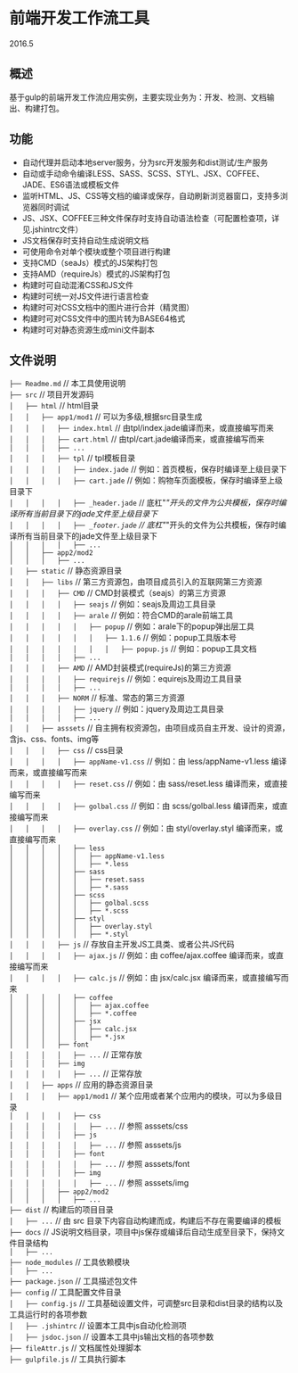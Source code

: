 # 前端开发工作流工具
2016.5
## 概述
基于gulp的前端开发工作流应用实例，主要实现业务为：开发、检测、文档输出、构建打包。

## 功能
* 自动代理并启动本地server服务，分为src开发服务和dist测试/生产服务
* 自动或手动命令编译LESS、SASS、SCSS、STYL、JSX、COFFEE、JADE、ES6语法或模板文件
* 监听HTML、JS、CSS等文档的编译或保存，自动刷新浏览器窗口，支持多浏览器同时调试
* JS、JSX、COFFEE三种文件保存时支持自动语法检查（可配置检查项，详见.jshintrc文件）
* JS文档保存时支持自动生成说明文档
* 可使用命令对单个模块或整个项目进行构建
* 支持CMD（seaJs）模式的JS架构打包
* 支持AMD（requireJs）模式的JS架构打包
* 构建时可自动混淆CSS和JS文件
* 构建时可统一对JS文件进行语言检查
* 构建时可对CSS文档中的图片进行合并（精灵图）
* 构建时可对CSS文件中的图片转为BASE64格式
* 构建时可对静态资源生成mini文件副本

## 文件说明
```├── Readme.md```                     // 本工具使用说明  
```├── src```                           // 项目开发源码   
```│   ├── html```                      // html目录  
```│   │   ├── app1/mod1```             // 可以为多级,根据src目录生成     
```│   │   │   ├── index.html```        // 由tpl/index.jade编译而来，或直接编写而来    
```│   │   │   ├── cart.html```         // 由tpl/cart.jade编译而来，或直接编写而来         
```│   │   │   ├── ...```             
```│   │   │   ├── tpl```               // tpl模板目录   
```│   │   │   │   ├── index.jade```    // 例如：首页模板，保存时编译至上级目录下  
```│   │   │   │   ├── cart.jade```     // 例如：购物车页面模板，保存时编译至上级目录下  
```│   │   │   │   ├── _header.jade```  // 底杠"_"开头的文件为公共模板，保存时编译所有当前目录下的jade文件至上级目录下      
```│   │   │   │   ├── _footer.jade```  // 底杠"_"开头的文件为公共模板，保存时编译所有当前目录下的jade文件至上级目录下        
```│   │   │   │   ├── ...```        
```│   │   ├── app2/mod2```              
```│   │   │   ├── ...```               
```│   ├── static```                    // 静态资源目录  
```│   │   ├── libs```                  // 第三方资源包，由项目成员引入的互联网第三方资源  
```│   │   │   ├── CMD```               // CMD封装模式（seajs）的第三方资源  
```│   │   │   │   ├── seajs```                     // 例如：seajs及周边工具目录  
```│   │   │   │   ├── arale```                     // 例如：符合CMD的arale前端工具  
```│   │   │   │   │   ├── popup```                 // 例如：arale下的popup弹出层工具  
```│   │   │   │   │   │   ├── 1.1.6```             // 例如：popup工具版本号    
```│   │   │   │   │   │   │   ├── popup.js```      // 例如：popup工具文档  
```│   │   │   │   ├── ...```                       
```│   │   │   ├── AMD```               // AMD封装模式(requireJs)的第三方资源     
```│   │   │   │   ├── requirejs```     // 例如：equirejs及周边工具目录    
```│   │   │   │   ├── ...```          
```│   │   │   ├── NORM```              // 标准、常态的第三方资源    
```│   │   │   │   ├── jquery```        // 例如：jquery及周边工具目录   
```│   │   │   │   ├── ...```         
```│   │   ├── asssets```               // 自主拥有权资源包，由项目成员自主开发、设计的资源，含js、css、fonts、img等    
```│   │   │   ├── css```               // css目录      
```│   │   │   │   ├── appName-v1.css```        // 例如：由 less/appName-v1.less 编译而来，或直接编写而来    
```│   │   │   │   ├── reset.css```             // 例如：由 sass/reset.less 编译而来，或直接编写而来    
```│   │   │   │   ├── golbal.css```            // 例如：由 scss/golbal.less 编译而来，或直接编写而来    
```│   │   │   │   ├── overlay.css```           // 例如：由 styl/overlay.styl 编译而来，或直接编写而来    
```│   │   │   │   ├── less```                     
```│   │   │   │   │   ├── appName-v1.less```     
```│   │   │   │   │   ├── *.less```     
```│   │   │   │   ├── sass```                      
```│   │   │   │   │   ├── reset.sass```            
```│   │   │   │   │   ├── *.sass```        
```│   │   │   │   ├── scss```                       
```│   │   │   │   │   ├── golbal.scss```              
```│   │   │   │   │   ├── *.scss```        
```│   │   │   │   ├── styl```                     
```│   │   │   │   │   ├── overlay.styl```          
```│   │   │   │   │   ├── *.styl```        
```│   │   │   ├── js```               // 存放自主开发JS工具类、或者公共JS代码   
```│   │   │   │   ├── ajax.js```      // 例如：由 coffee/ajax.coffee 编译而来，或直接编写而来      
```│   │   │   │   ├── calc.js```      // 例如：由 jsx/calc.jsx 编译而来，或直接编写而来        
```│   │   │   │   ├── coffee```                   
```│   │   │   │   │   ├── ajax.coffee```          
```│   │   │   │   │   ├── *.coffee```              
```│   │   │   │   ├── jsx```                   
```│   │   │   │   │   ├── calc.jsx```          
```│   │   │   │   │   ├── *.jsx```      
```│   │   │   ├── font```    
```│   │   │   │   ├── ...```         // 正常存放     
```│   │   │   ├── img```  
```│   │   │   │   ├── ...```         // 正常存放           
```│   │   ├── apps```                // 应用的静态资源目录  
```│   │   │   ├── app1/mod1```       // 某个应用或者某个应用内的模块，可以为多级目录     
```│   │   │   │   ├── css```         
```│   │   │   │   │   ├── ...```     // 参照 asssets/css  
```│   │   │   │   ├── js```          
```│   │   │   │   │   ├── ...```     // 参照 asssets/js  
```│   │   │   │   ├── font```         
```│   │   │   │   │   ├── ...```     // 参照 asssets/font  
```│   │   │   │   ├── img```    
```│   │   │   │   │   ├── ...```     // 参照 asssets/img  
```│   │   │   ├── app2/mod2```      
```│   │   │   │   ├── ...```            
```├── dist```                        // 构建后的项目目录  
```│   ├── ...```                     // 由 src 目录下内容自动构建而成，构建后不存在需要编译的模板    
```├── docs```                        // JS说明文档目录，项目中js保存或编译后自动生成至目录下，保持文件目录结构      
```│   ├── ...```                      
```├── node_modules```                // 工具依赖模块       
```│   ├── ...```                       
```├── package.json```                // 工具描述包文件       
```├── config```                      // 工具配置文件目录      
```│   ├── config.js```               // 工具基础设置文件，可调整src目录和dist目录的结构以及工具运行时的各项参数   
```│   ├── .jshintrc```               // 设置本工具中js自动化检测项            
```│   ├── jsdoc.json```              // 设置本工具中js输出文档的各项参数    
```├── fileAttr.js```                 // 文档属性处理脚本      
```├── gulpfile.js```                 // 工具执行脚本                            


